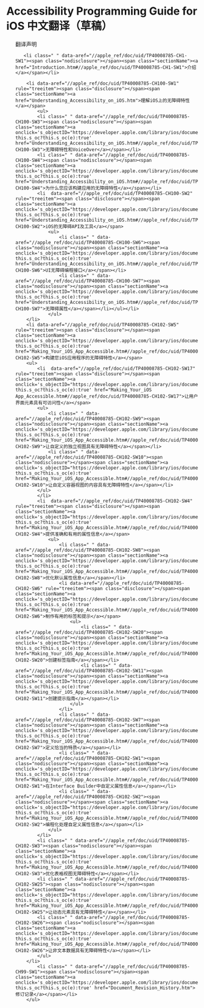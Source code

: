 ﻿# Accessibility Programming Guide for iOS 中文翻译（草稿）

<ul id="toc" rule="tree">
		<li class=" " data-aref="//apple_ref/doc/uid/TP40008785-CH1-SW1"><span class="nodisclosure"></span><span class="sectionName"><a href="declaration.htm">翻译声明</a></span></li>
		
       <li class=" " data-aref="//apple_ref/doc/uid/TP40008785-CH1-SW1"><span class="nodisclosure"></span><span class="sectionName"><a href="Introduction.htm#//apple_ref/doc/uid/TP40008785-CH1-SW1">介绍</a></span></li>
		
		<li data-aref="//apple_ref/doc/uid/TP40008785-CH100-SW1" rule="treeitem"><span class="disclosure"></span><span class="sectionName"><a href="Understanding_Accessibility_on_iOS.htm">理解iOS上的无障碍特性</a></span>
			<ul>
			<li class=" " data-aref="//apple_ref/doc/uid/TP40008785-CH100-SW3"><span class="nodisclosure"></span><span class="sectionName"><a onclick='s_objectID="https://developer.apple.com/library/ios/documentation/UserExperience/Conceptual/iPhoneAccessibili_3";return this.s_oc?this.s_oc(e):true' href="Understanding_Accessibility_on_iOS.htm#//apple_ref/doc/uid/TP40008785-CH100-SW3">无障碍特性和VoiceOver</a></span></li>
			<li class=" " data-aref="//apple_ref/doc/uid/TP40008785-CH100-SW4"><span class="nodisclosure"></span><span class="sectionName"><a onclick='s_objectID="https://developer.apple.com/library/ios/documentation/UserExperience/Conceptual/iPhoneAccessibili_4";return this.s_oc?this.s_oc(e):true' href="Understanding_Accessibility_on_iOS.htm#//apple_ref/doc/uid/TP40008785-CH100-SW4">为什么您应该构建应用的无障碍特性</a></span></li>
			<li  data-aref="//apple_ref/doc/uid/TP40008785-CH100-SW2" rule="treeitem"><span class="disclosure"></span><span class="sectionName"><a onclick='s_objectID="https://developer.apple.com/library/ios/documentation/UserExperience/Conceptual/iPhoneAccessibili_5";return this.s_oc?this.s_oc(e):true' href="Understanding_Accessibility_on_iOS.htm#//apple_ref/doc/uid/TP40008785-CH100-SW2">iOS的无障碍API及工具</a></span>
				<ul>
					<li class=" " data-aref="//apple_ref/doc/uid/TP40008785-CH100-SW6"><span class="nodisclosure"></span><span class="sectionName"><a onclick='s_objectID="https://developer.apple.com/library/ios/documentation/UserExperience/Conceptual/iPhoneAccessibili_6";return this.s_oc?this.s_oc(e):true' href="Understanding_Accessibility_on_iOS.htm#//apple_ref/doc/uid/TP40008785-CH100-SW6">UI无障碍编程接口</a></span></li>
					<li class=" " data-aref="//apple_ref/doc/uid/TP40008785-CH100-SW7"><span class="nodisclosure"></span><span class="sectionName"><a onclick='s_objectID="https://developer.apple.com/library/ios/documentation/UserExperience/Conceptual/iPhoneAccessibili_7";return this.s_oc?this.s_oc(e):true' href="Understanding_Accessibility_on_iOS.htm#//apple_ref/doc/uid/TP40008785-CH100-SW7">无障碍属性</a></span></li></ul></li>
				</ul>
		</li>
		<li data-aref="//apple_ref/doc/uid/TP40008785-CH102-SW5" rule="treeitem"><span class="disclosure"></span><span class="sectionName"><a onclick='s_objectID="https://developer.apple.com/library/ios/documentation/UserExperience/Conceptual/iPhoneAccessibili_8";return this.s_oc?this.s_oc(e):true' href="Making_Your_iOS_App_Accessible.htm#//apple_ref/doc/uid/TP40008785-CH102-SW5">构建您iOS应用程序的无障碍特性</a></span>
		<ul>
			<li  data-aref="//apple_ref/doc/uid/TP40008785-CH102-SW17" rule="treeitem"><span class="disclosure"></span><span class="sectionName"><a onclick='s_objectID="https://developer.apple.com/library/ios/documentation/UserExperience/Conceptual/iPhoneAccessibili_9";return this.s_oc?this.s_oc(e):true' href="Making_Your_iOS App_Accessible.htm#//apple_ref/doc/uid/TP40008785-CH102-SW17">让用户界面元素具有可访问性</a></span>
			<ul>
				<li class=" " data-aref="//apple_ref/doc/uid/TP40008785-CH102-SW9"><span class="nodisclosure"></span><span class="sectionName"><a onclick='s_objectID="https://developer.apple.com/library/ios/documentation/UserExperience/Conceptual/iPhoneAccessibili_10";return this.s_oc?this.s_oc(e):true' href="Making_Your_iOS_App_Accessible.htm#//apple_ref/doc/uid/TP40008785-CH102-SW9">让自定义的独立视图具有无障碍特性</a></span></li>
				<li class=" " data-aref="//apple_ref/doc/uid/TP40008785-CH102-SW10"><span class="nodisclosure"></span><span class="sectionName"><a onclick='s_objectID="https://developer.apple.com/library/ios/documentation/UserExperience/Conceptual/iPhoneAccessibili_11";return this.s_oc?this.s_oc(e):true' href="Making_Your_iOS_App_Accessible.htm#//apple_ref/doc/uid/TP40008785-CH102-SW10">让自定义容器视图的内容具有无障碍特性</a></span></li>
			</ul>
			</li>
			<li  data-aref="//apple_ref/doc/uid/TP40008785-CH102-SW4" rule="treeitem"><span class="disclosure"></span><span class="sectionName"><a onclick='s_objectID="https://developer.apple.com/library/ios/documentation/UserExperience/Conceptual/iPhoneAccessibili_12";return this.s_oc?this.s_oc(e):true' href="Making_Your_iOS_App_Accessible.htm#//apple_ref/doc/uid/TP40008785-CH102-SW4">提供准确和有用的属性信息</a></span>
				<ul>
					<li class=" " data-aref="//apple_ref/doc/uid/TP40008785-CH102-SW8"><span class="nodisclosure"></span><span class="sectionName"><a onclick='s_objectID="https://developer.apple.com/library/ios/documentation/UserExperience/Conceptual/iPhoneAccessibili_13";return this.s_oc?this.s_oc(e):true' href="Making_Your_iOS_App_Accessible.htm#//apple_ref/doc/uid/TP40008785-CH102-SW8">优化默认属性信息</a></span></li>
					<li data-aref="//apple_ref/doc/uid/TP40008785-CH102-SW6" rule="treeitem"><span class="disclosure"></span><span class="sectionName"><a onclick='s_objectID="https://developer.apple.com/library/ios/documentation/UserExperience/Conceptual/iPhoneAccessibili_14";return this.s_oc?this.s_oc(e):true' href="Making_Your_iOS_App_Accessible.htm#//apple_ref/doc/uid/TP40008785-CH102-SW6">制作有用的标签和提示</a></span>
						<ul>
							<li class=" " data-aref="//apple_ref/doc/uid/TP40008785-CH102-SW20"><span class="nodisclosure"></span><span class="sectionName"><a onclick='s_objectID="https://developer.apple.com/library/ios/documentation/UserExperience/Conceptual/iPhoneAccessibili_15";return this.s_oc?this.s_oc(e):true' href="Making_Your_iOS_App_Accessible.htm#//apple_ref/doc/uid/TP40008785-CH102-SW20">创建标签指南</a></span></li>
							<li class=" " data-aref="//apple_ref/doc/uid/TP40008785-CH102-SW11"><span class="nodisclosure"></span><span class="sectionName"><a onclick='s_objectID="https://developer.apple.com/library/ios/documentation/UserExperience/Conceptual/iPhoneAccessibili_16";return this.s_oc?this.s_oc(e):true' href="Making_Your_iOS_App_Accessible.htm#//apple_ref/doc/uid/TP40008785-CH102-SW11">创建提示指南</a></span></li>
						</ul>
					</li>
					<li class=" " data-aref="//apple_ref/doc/uid/TP40008785-CH102-SW7"><span class="nodisclosure"></span><span class="sectionName"><a onclick='s_objectID="https://developer.apple.com/library/ios/documentation/UserExperience/Conceptual/iPhoneAccessibili_17";return this.s_oc?this.s_oc(e):true' href="Making_Your_iOS_App_Accessible.htm#//apple_ref/doc/uid/TP40008785-CH102-SW7">定义恰当的特质</a></span></li>
					<li class=" " data-aref="//apple_ref/doc/uid/TP40008785-CH102-SW1"><span class="nodisclosure"></span><span class="sectionName"><a onclick='s_objectID="https://developer.apple.com/library/ios/documentation/UserExperience/Conceptual/iPhoneAccessibili_18";return this.s_oc?this.s_oc(e):true' href="Making_Your_iOS_App_Accessible.htm#//apple_ref/doc/uid/TP40008785-CH102-SW1">在Interface Builder中自定义属性信息</a></span></li>
					<li class=" " data-aref="//apple_ref/doc/uid/TP40008785-CH102-SW2"><span class="nodisclosure"></span><span class="sectionName"><a onclick='s_objectID="https://developer.apple.com/library/ios/documentation/UserExperience/Conceptual/iPhoneAccessibili_19";return this.s_oc?this.s_oc(e):true' href="Making_Your_iOS_App_Accessible.htm#//apple_ref/doc/uid/TP40008785-CH102-SW2">编程化处理自定义属性信息</a></span></li>
				</ul>
			</li>
			<li class=" " data-aref="//apple_ref/doc/uid/TP40008785-CH102-SW3"><span class="nodisclosure"></span><span class="sectionName"><a onclick='s_objectID="https://developer.apple.com/library/ios/documentation/UserExperience/Conceptual/iPhoneAccessibili_20";return this.s_oc?this.s_oc(e):true' href="Making_Your_iOS_App_Accessible.htm#//apple_ref/doc/uid/TP40008785-CH102-SW3">优化表格视图无障碍特性</a></span></li>
			<li class=" " data-aref="//apple_ref/doc/uid/TP40008785-CH102-SW25"><span class="nodisclosure"></span><span class="sectionName"><a onclick='s_objectID="https://developer.apple.com/library/ios/documentation/UserExperience/Conceptual/iPhoneAccessibili_21";return this.s_oc?this.s_oc(e):true' href="Making_Your_iOS_App_Accessible.htm#//apple_ref/doc/uid/TP40008785-CH102-SW25">让动态元素具有无障碍特性</a></span></li>
			<li class=" " data-aref="//apple_ref/doc/uid/TP40008785-CH102-SW26"><span class="nodisclosure"></span><span class="sectionName"><a onclick='s_objectID="https://developer.apple.com/library/ios/documentation/UserExperience/Conceptual/iPhoneAccessibili_22";return this.s_oc?this.s_oc(e):true' href="Making_Your_iOS_App_Accessible.htm#//apple_ref/doc/uid/TP40008785-CH102-SW26">让非文本数据具有无障碍特性</a></span></li>
			</ul>
		</li>
			<li class=" " data-aref="//apple_ref/doc/uid/TP40008785-CH99-SW1"><span class="nodisclosure"></span><span class="sectionName"><a onclick='s_objectID="https://developer.apple.com/library/ios/documentation/UserExperience/Conceptual/iPhoneAccessibili_23";return this.s_oc?this.s_oc(e):true' href="Document_Revision_History.htm">修订记录</a></span></li>
		</ul>